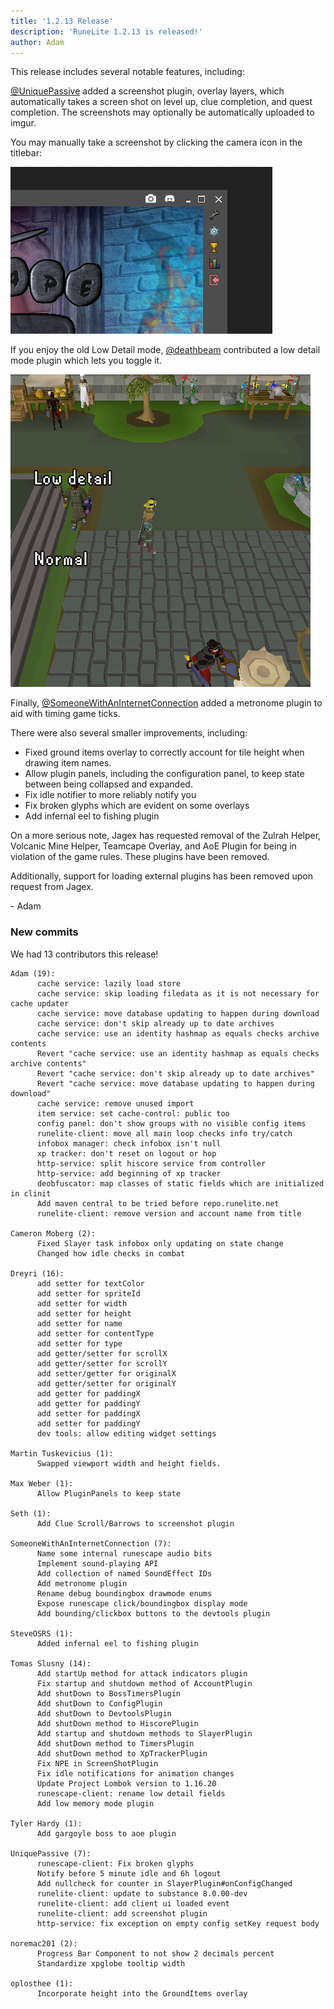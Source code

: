 ```yaml
---
title: '1.2.13 Release'
description: 'RuneLite 1.2.13 is released!'
author: Adam
---
```


This release includes several notable features, including:

[@UniquePassive](https://github.com/UniquePassive) added a screenshot plugin,
overlay layers, which automatically takes a screen shot on level up, clue
completion, and quest completion. The screenshots may optionally be
automatically uploaded to imgur.

You may manually take a screenshot by clicking the camera icon in the titlebar:

![screenshot-plugin](/img/blog/1.2.13-Release/screenshotplugin.png)

If you enjoy the old Low Detail mode, [@deathbeam](https://github.com/deathbeam)
contributed a low detail mode plugin which lets you toggle it.

![lowdetail](/img/blog/1.2.13-Release/lowdetail.png)

Finally, [@SomeoneWithAnInternetConnection](https://github.com/someonewithaninternetconnection)
added a metronome plugin to aid with timing game ticks.

There were also several smaller improvements, including:

- Fixed ground items overlay to correctly account for tile height when drawing item names.
- Allow plugin panels, including the configuration panel, to keep state between
  being collapsed and expanded.
- Fix idle notifier to more reliably notify you
- Fix broken glyphs which are evident on some overlays
- Add infernal eel to fishing plugin

On a more serious note, Jagex has requested removal of the Zulrah Helper,
Volcanic Mine Helper, Teamcape Overlay, and AoE Plugin for being in violation of
the game rules. These plugins have been removed.

Additionally, support for loading external plugins has been removed upon request
from Jagex.

\- Adam

### New commits

We had 13 contributors this release!

```
Adam (19):
      cache service: lazily load store
      cache service: skip loading filedata as it is not necessary for cache updater
      cache service: move database updating to happen during download
      cache service: don't skip already up to date archives
      cache service: use an identity hashmap as equals checks archive contents
      Revert "cache service: use an identity hashmap as equals checks archive contents"
      Revert "cache service: don't skip already up to date archives"
      Revert "cache service: move database updating to happen during download"
      cache service: remove unused import
      item service: set cache-control: public too
      config panel: don't show groups with no visible config items
      runelite-client: move all main loop checks info try/catch
      infobox manager: check infobox isn't null
      xp tracker: don't reset on logout or hop
      http-service: split hiscore service from controller
      http-service: add beginning of xp tracker
      deobfuscator: map classes of static fields which are initialized in clinit
      Add maven central to be tried before repo.runelite.net
      runelite-client: remove version and account name from title

Cameron Moberg (2):
      Fixed Slayer task infobox only updating on state change
      Changed how idle checks in combat

Dreyri (16):
      add setter for textColor
      add setter for spriteId
      add setter for width
      add setter for height
      add setter for name
      add setter for contentType
      add setter for type
      add getter/setter for scrollX
      add getter/setter for scrollY
      add setter/getter for originalX
      add getter/setter for originalY
      add getter for paddingX
      add getter for paddingY
      add setter for paddingX
      add setter for paddingY
      dev tools: allow editing widget settings

Martin Tuskevicius (1):
      Swapped viewport width and height fields.

Max Weber (1):
      Allow PluginPanels to keep state

Seth (1):
      Add Clue Scroll/Barrows to screenshot plugin

SomeoneWithAnInternetConnection (7):
      Name some internal runescape audio bits
      Implement sound-playing API
      Add collection of named SoundEffect IDs
      Add metronome plugin
      Rename debug boundingbox drawmode enums
      Expose runescape click/boundingbox display mode
      Add bounding/clickbox buttons to the devtools plugin

SteveOSRS (1):
      Added infernal eel to fishing plugin

Tomas Slusny (14):
      Add startUp method for attack indicators plugin
      Fix startup and shutdown method of AccountPlugin
      Add shutDown to BossTimersPlugin
      Add shutDown to ConfigPlugin
      Add shutDown to DevtoolsPlugin
      Add shutDown method to HiscorePlugin
      Add startup and shutdown methods to SlayerPlugin
      Add shutDown method to TimersPlugin
      Add shutDown method to XpTrackerPlugin
      Fix NPE in ScreenShotPlugin
      Fix idle notifications for animation changes
      Update Project Lombok version to 1.16.20
      runescape-client: rename low detail fields
      Add low memory mode plugin

Tyler Hardy (1):
      Add gargoyle boss to aoe plugin

UniquePassive (7):
      runescape-client: Fix broken glyphs
      Notify before 5 minute idle and 6h logout
      Add nullcheck for counter in SlayerPlugin#onConfigChanged
      runelite-client: update to substance 8.0.00-dev
      runelite-client: add client ui loaded event
      runelite-client: add screenshot plugin
      http-service: fix exception on empty config setKey request body

noremac201 (2):
      Progress Bar Component to not show 2 decimals percent
      Standardize xpglobe tooltip width

oplosthee (1):
      Incorporate height into the GroundItems overlay
```
